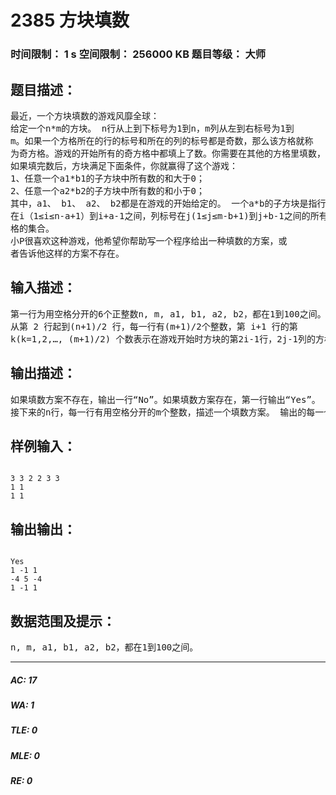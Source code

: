 # 2385 方块填数   
### 时间限制： 1 s     空间限制： 256000 KB     题目等级： 大师  
## 题目描述：  

<pre>
最近，一个方块填数的游戏风靡全球：  
给定一个n*m的方块。 n行从上到下标号为1到n，m列从左到右标号为1到  
m。如果一个方格所在的行的标号和所在的列的标号都是奇数，那么该方格就称  
为奇方格。游戏的开始所有的奇方格中都填上了数。你需要在其他的方格里填数，  
如果填完数后，方块满足下面条件，你就赢得了这个游戏：  
1、任意一个a1*b1的子方块中所有数的和大于0；  
2、任意一个a2*b2的子方块中所有数的和小于0；  
其中，a1、 b1、 a2、 b2都是在游戏的开始给定的。 一个a*b的子方块是指行标号  
在i（1≤i≤n-a+1）到i+a-1之间，列标号在j(1≤j≤m-b+1)到j+b-1之间的所有的方  
格的集合。  
小P很喜欢这种游戏，他希望你帮助写一个程序给出一种填数的方案，或  
者告诉他这样的方案不存在。
</pre>
  
  
## 输入描述：  

<pre>
第一行为用空格分开的6个正整数n, m, a1, b1, a2, b2，都在1到100之间。  
从第 2 行起到(n+1)/2 行，每一行有(m+1)/2个整数，第 i+1 行的第  
k(k=1,2,…, (m+1)/2) 个数表示在游戏开始时方块的第2i-1行，2j-1列的方格所填的整数。这些整数都在-100到100之间。
</pre>
  
  
## 输出描述：  

<pre>
如果填数方案不存在，输出一行“No”。如果填数方案存在，第一行输出“Yes”。
接下来的n行，每一行有用空格分开的m个整数，描述一个填数方案。 输出的每一个整数必须在-109到109之间。
</pre>
  
  
## 样例输入：  

<pre><code>
3 3 2 2 3 3  
1 1  
1 1
</code></pre>
  
  
## 输出输出：  

<pre><code>
Yes  
1 -1 1  
-4 5 -4  
1 -1 1
</code></pre>
  
  
## 数据范围及提示：  

<pre>
n, m, a1, b1, a2, b2，都在1到100之间。
</pre>
  
  
***  

##### AC: 17  
##### WA: 1  
##### TLE: 0  
##### MLE: 0  
##### RE: 0  
